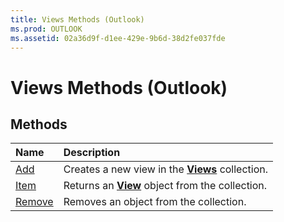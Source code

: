 ```yaml
---
title: Views Methods (Outlook)
ms.prod: OUTLOOK
ms.assetid: 02a36d9f-d1ee-429e-9b6d-38d2fe037fde
---
```



# Views Methods (Outlook)

## Methods



|**Name**|**Description**|
|:-----|:-----|
|[Add](views-add-method-outlook.md)|Creates a new view in the  **[Views](views-object-outlook.md)** collection.|
|[Item](views-item-method-outlook.md)|Returns an  **[View](view-object-outlook.md)** object from the collection.|
|[Remove](views-remove-method-outlook.md)|Removes an object from the collection.|

